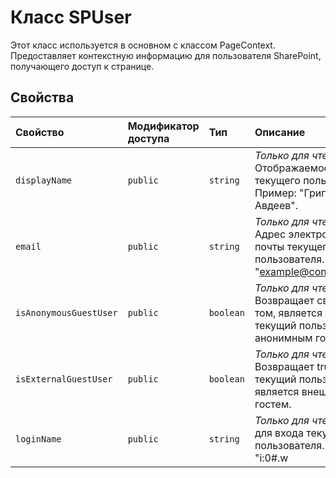 # <a name="spuser-class"></a>Класс SPUser







Этот класс используется в основном с классом PageContext. Предоставляет контекстную информацию для пользователя SharePoint, получающего доступ к странице.



## <a name="properties"></a>Свойства

| Свойство     | Модификатор доступа | Тип | Описание|
|:-------------|:----|:-------|:-----------|
|`displayName`     | `public` | `string` | _Только для чтения._ Отображаемое имя текущего пользователя. Пример: "Григорий Авдеев". |
|`email`     | `public` | `string` | _Только для чтения._ Адрес электронной почты текущего пользователя. Пример: "example@contoso.com". |
|`isAnonymousGuestUser`     | `public` | `boolean` | _Только для чтения._ Возвращает сведения о том, является ли текущий пользователь анонимным гостем. |
|`isExternalGuestUser`     | `public` | `boolean` | _Только для чтения._ Возвращает true, если текущий пользователь является внешним гостем. |
|`loginName`     | `public` | `string` | _Только для чтения._ Имя для входа текущего пользователя. Пример: "i:0#.w|domain\user". |







